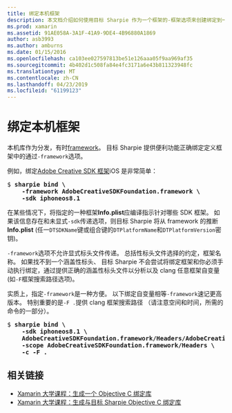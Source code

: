 ```yaml
---
title: 绑定本机框架
description: 本文档介绍如何使用目标 Sharpie 作为一个框架的-框架选项来创建绑定到一个库分发。
ms.prod: xamarin
ms.assetid: 91AE058A-3A1F-41A9-9DE4-4B96880A1869
author: asb3993
ms.author: amburns
ms.date: 01/15/2016
ms.openlocfilehash: ca103ee027597813be51e126aaa05f9aa969af35
ms.sourcegitcommit: 4b402d1c508fa84e4fc3171a6e43b811323948fc
ms.translationtype: MT
ms.contentlocale: zh-CN
ms.lasthandoff: 04/23/2019
ms.locfileid: "61199123"
---
```

# <a name="binding-native-frameworks"></a>绑定本机框架

本机库作为分发，有时[framework](https://developer.apple.com/library/mac/documentation/MacOSX/Conceptual/BPFrameworks/Concepts/WhatAreFrameworks.html)。 目标 Sharpie 提供便利功能正确绑定定义框架中的通过`-framework`选项。

例如，绑定[Adobe Creative SDK 框架](https://creativesdk.adobe.com/downloads.html)iOS 是非常简单：

<pre>$ <b>sharpie bind \
    -framework AdobeCreativeSDKFoundation.framework \
    -sdk iphoneos8.1</b></pre>

在某些情况下，将指定的一种框架**Info.plist**应编译指示针对哪些 SDK 框架。 如果该信息存在和未显式`-sdk`传递选项，则目标 Sharpie 将从 framework 的推断**Info.plist** (任一`DTSDKName`键或组合键的`DTPlatformName`和`DTPlatformVersion`密钥)。

`-framework`选项不允许显式标头文件传递。 总括性标头文件选择的约定，框架名称。 如果找不到一个涵盖性标头、 目标 Sharpie 不会尝试将绑定框架和你必须手动执行绑定，通过提供正确的涵盖性标头文件以分析以及 clang 任意框架自变量 (如`-F`框架搜索路径选项)。

实质上，指定`-framework`是一种方便。 以下绑定自变量相等`-framework`速记更高版本。
特别重要的是`-F .`提供 clang 框架搜索路径 （请注意空间和时间，所需的命令的一部分）。

<pre>$ <b>sharpie bind \
    -sdk iphoneos8.1 \
    AdobeCreativeSDKFoundation.framework/Headers/AdobeCreativeSDKFoundation.h \
    -scope AdobeCreativeSDKFoundation.framework/Headers \
    -c -F .</b></pre>

## <a name="related-links"></a>相关链接

- [Xamarin 大学课程：生成一个 Objective C 绑定库](https://university.xamarin.com/classes/track/all#building-an-objective-c-bindings-library)
- [Xamarin 大学课程：生成与目标 Sharpie Objective C 绑定库](https://university.xamarin.com/classes/track/all#build-an-objective-c-bindings-library-with-objective-sharpie)

